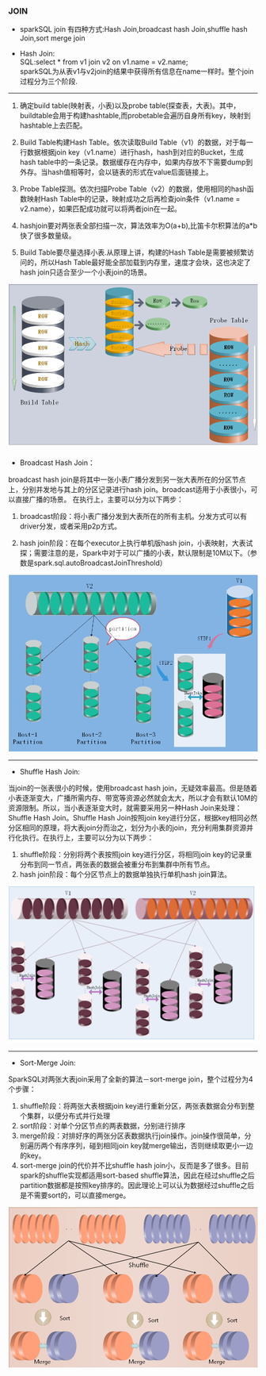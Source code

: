 ### JOIN


* sparkSQL join 有四种方式:Hash Join,broadcast hash Join,shuffle hash Join,sort merge join

* Hash Join:  
SQL:select * from v1 join v2 on v1.name = v2.name;  
sparkSQL为从表v1与v2join的结果中获得所有信息在name一样时。整个join过程分为三个阶段.

----


1. 确定build table(映射表，小表)以及probe table(探查表，大表)。其中，buildtable会用于构建hashtable,而probetable会遍历自身所有key，映射到hashtable上去匹配。  

2. Build Table构建Hash Table。依次读取Build Table（v1）的数据，对于每一行数据根据join key（v1.name）进行hash，hash到对应的Bucket，生成hash table中的一条记录。数据缓存在内存中，如果内存放不下需要dump到外存。当hash值相等时，会以链表的形式在value后面链接上。  

3. Probe Table探测。依次扫描Probe Table（v2）的数据，使用相同的hash函数映射Hash Table中的记录，映射成功之后再检查join条件（v1.name = v2.name），如果匹配成功就可以将两者join在一起。

4. hashjoin要对两张表全部扫描一次，算法效率为O(a+b),比笛卡尔积算法的a*b快了很多数量级。

5. Build Table要尽量选择小表.从原理上讲，构建的Hash Table是需要被频繁访问的，所以Hash Table最好能全部加载到内存里，速度才会块，这也决定了hash join只适合至少一个小表join的场景。  

![1](images/e11.png "1")


* Broadcast Hash Join：  

broadcast hash join是将其中一张小表广播分发到另一张大表所在的分区节点上，分别并发地与其上的分区记录进行hash join。broadcast适用于小表很小，可以直接广播的场景。
在执行上，主要可以分为以下两步：  

1. broadcast阶段：将小表广播分发到大表所在的所有主机。分发方式可以有driver分发，或者采用p2p方式。 

2. hash join阶段：在每个executor上执行单机版hash join，小表映射，大表试探；需要注意的是，Spark中对于可以广播的小表，默认限制是10M以下。（参数是spark.sql.autoBroadcastJoinThreshold）  

![2](images/r1.png "2")


----

* Shuffle Hash Join:  

当join的一张表很小的时候，使用broadcast hash join，无疑效率最高。但是随着小表逐渐变大，广播所需内存、带宽等资源必然就会太大，所以才会有默认10M的资源限制。所以，当小表逐渐变大时，就需要采用另一种Hash Join来处理：Shuffle Hash Join。Shuffle Hash Join按照join key进行分区，根据key相同必然分区相同的原理，将大表join分而治之，划分为小表的join，充分利用集群资源并行化执行。在执行上，主要可以分为以下两步：  
1. shuffle阶段：分别将两个表按照join key进行分区，将相同join key的记录重分布到同一节点，两张表的数据会被重分布到集群中所有节点。  
2. hash join阶段：每个分区节点上的数据单独执行单机hash join算法。  

![3](images/r2.png "3")


----

* Sort-Merge Join: 
 
SparkSQL对两张大表join采用了全新的算法－sort-merge join，整个过程分为4个步骤：  
1. shuffle阶段：将两张大表根据join key进行重新分区，两张表数据会分布到整个集群，以便分布式并行处理  
2. sort阶段：对单个分区节点的两表数据，分别进行排序  
3. merge阶段：对排好序的两张分区表数据执行join操作。join操作很简单，分别遍历两个有序序列，碰到相同join key就merge输出，否则继续取更小一边的key。    
4. sort-merge join的代价并不比shuffle hash join小，反而是多了很多。目前spark的shuffle实现都适用sort-based shuffle算法，因此在经过shuffle之后partition数据都是按照key排序的。因此理论上可以认为数据经过shuffle之后是不需要sort的，可以直接merge。


![4](images/r5.png "4")






